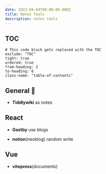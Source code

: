 ```yaml
---
date: 2023-04-04T00:00:00.000Z
title: Notes Tools
description: notes tools
---
```

## TOC

```toc
# This code block gets replaced with the TOC
exclude: "TOC"
tight: true
ordered: true
from-heading: 2
to-heading: 6
class-name: "table-of-contents"
```

## General :rocket:

- **Tiddlywiki** as notes

## React

- **Gastby** use blogs

- **notion**(neoblog) random write

## Vue

- **vitepress**(documents)
